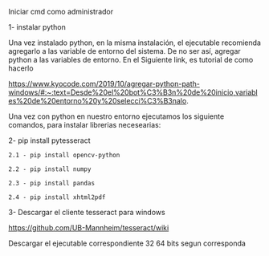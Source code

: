
Iniciar cmd como administrador

1- instalar python


Una vez instalado python, en la misma instalación, el ejecutable recomienda agregarlo a las variable de entorno del sistema. De no ser así, agregar python a las variables de entorno. En el Siguiente link, es  tutorial de como hacerlo

https://www.kyocode.com/2019/10/agregar-python-path-windows/#:~:text=Desde%20el%20bot%C3%B3n%20de%20inicio,variables%20de%20entorno%20y%20selecci%C3%B3nalo.

Una vez con python en nuestro entorno ejecutamos los siguiente comandos, para instalar librerias necesearias:

2- pip install pytesseract 

	2.1 - pip install opencv-python

	2.2 - pip install numpy

	2.3 - pip install pandas

	2.4 - pip install xhtml2pdf

	


3- Descargar el cliente tesseract para windows

https://github.com/UB-Mannheim/tesseract/wiki 

Descargar el ejecutable correspondiente 32 64 bits segun corresponda


